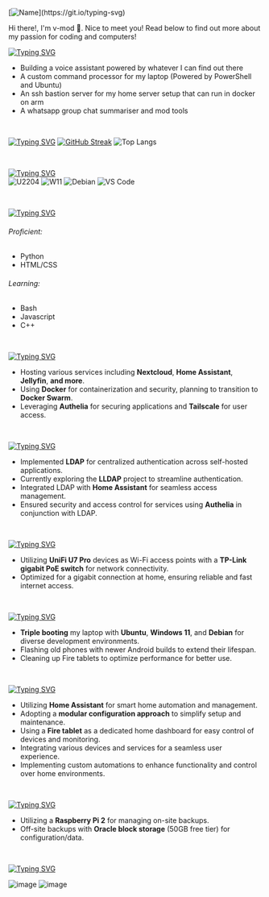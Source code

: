 [![Name](https://readme-typing-svg.demolab.com?font=Consolas&size=35&pause=2000&color=00dab9&width=435&lines=Hi+there!)](https://git.io/typing-svg)

Hi there!, I'm v-mod 👋. Nice to meet you! Read below to find out more about my passion for coding and computers!

[![Typing SVG](https://readme-typing-svg.demolab.com?font=Consolas&color=177C72&pause=1000&width=435&lines=I'm+working+on%3A)](https://git.io/typing-svg)
- Building a voice assistant powered by whatever I can find out there
- A custom command processor for my laptop (Powered by PowerShell and Ubuntu)
- An ssh bastion server for my home server setup that can run in docker on arm
- A whatsapp group chat summariser and mod tools

<br>

[![Typing SVG](https://readme-typing-svg.demolab.com?font=Consolas&color=8CDA80&pause=1000&width=435&lines=Stats%3A)](https://git.io/typing-svg)
[![GitHub Streak](https://streak-stats.demolab.com?user=vmd1&theme=gruvbox_duo&hide_border=true)](https://git.io/streak-stats)
![Top Langs](https://github-readme-stats.vercel.app/api/top-langs/?username=vmd1)

<br>

[![Typing SVG](https://readme-typing-svg.demolab.com?font=Consolas&color=72BAB6&pause=1000&width=435&lines=OS+%26+Tools%3A)](https://git.io/typing-svg)
<br>
![U2204](https://img.shields.io/badge/OS-Ubuntu%2022.04-orange?style=flat-square&logo=ubuntu)
![W11](https://img.shields.io/badge/OS-Windows%2011-blueviolet?style=flat-square&logo=windows11)
![Debian](https://img.shields.io/badge/OS-Debian-red?style=flat-square&logo=debian)
![VS Code](https://img.shields.io/badge/IDE-VSCode-%23007ACC?style=flat-square&logo=Visual-studio-code)

<br>

[![Typing SVG](https://readme-typing-svg.demolab.com?font=Consolas&pause=1000&color=72BAB6&width=435&lines=Programming+Languages%3A)](https://git.io/typing-svg)
###### Proficient:
- Python
- HTML/CSS
###### Learning:
- Bash
- Javascript
- C++

<br>

[![Typing SVG](https://readme-typing-svg.demolab.com?font=Consolas&pause=1000&color=72BAB6&width=435&lines=Self-Hosting+Setup%3A)](https://git.io/typing-svg)
- Hosting various services including **Nextcloud**, **Home Assistant**, **Jellyfin**, **and more**.
- Using **Docker** for containerization and security, planning to transition to **Docker Swarm**.
- Leveraging **Authelia** for securing applications and **Tailscale** for user access.

<br>

[![Typing SVG](https://readme-typing-svg.demolab.com?font=Consolas&pause=1000&color=72BAB6&width=435&lines=LDAP+Setup%3A)](https://git.io/typing-svg)
- Implemented **LDAP** for centralized authentication across self-hosted applications.
- Currently exploring the **LLDAP** project to streamline authentication.
- Integrated LDAP with **Home Assistant** for seamless access management.
- Ensured security and access control for services using **Authelia** in conjunction with LDAP.

<br>

[![Typing SVG](https://readme-typing-svg.demolab.com?font=Consolas&pause=1000&color=72BAB6&width=435&lines=UniFi+Setup%3A)](https://git.io/typing-svg)
- Utilizing **UniFi U7 Pro** devices as Wi-Fi access points with a **TP-Link gigabit PoE switch** for network connectivity.
- Optimized for a gigabit connection at home, ensuring reliable and fast internet access.

<br>

[![Typing SVG](https://readme-typing-svg.demolab.com?font=Consolas&pause=1000&color=72BAB6&width=435&lines=Device+Customization+%26+Flashing%3A)](https://git.io/typing-svg)
- **Triple booting** my laptop with **Ubuntu**, **Windows 11**, and **Debian** for diverse development environments.
- Flashing old phones with newer Android builds to extend their lifespan.
- Cleaning up Fire tablets to optimize performance for better use.

<br>

[![Typing SVG](https://readme-typing-svg.demolab.com?font=Consolas&pause=1000&color=72BAB6&width=435&lines=Home+Assistant%3A)](https://git.io/typing-svg)
- Utilizing **Home Assistant** for smart home automation and management.
- Adopting a **modular configuration approach** to simplify setup and maintenance.
- Using a **Fire tablet** as a dedicated home dashboard for easy control of devices and monitoring.
- Integrating various devices and services for a seamless user experience.
- Implementing custom automations to enhance functionality and control over home environments.

<br>

[![Typing SVG](https://readme-typing-svg.demolab.com?font=Consolas&pause=1000&color=72BAB6&width=435&lines=Backup+Strategy%3A)](https://git.io/typing-svg)
- Utilizing a **Raspberry Pi 2** for managing on-site backups.
- Off-site backups with **Oracle block storage** (50GB free tier) for configuration/data.

<br>

[![Typing SVG](https://readme-typing-svg.demolab.com?font=Consolas&pause=1000&color=72BAB6&width=435&lines=My+Self-hosted+Dashboard%3A)](https://git.io/typing-svg)

![image](https://github.com/user-attachments/assets/fec2ad0d-4ee1-45df-a89c-13fce47e73fd)
![image](https://github.com/user-attachments/assets/cf612fc9-70a0-4502-a691-68a427ff9e56)

